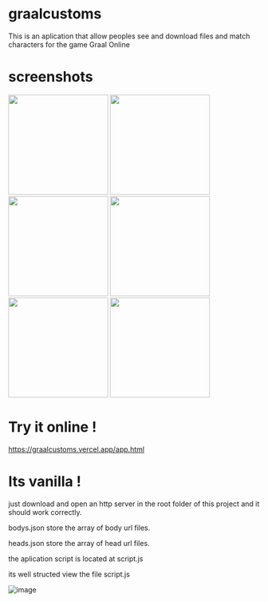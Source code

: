 

# graalcustoms
This is an aplication that allow peoples see and download files and match characters for the game Graal Online


# screenshots

<img src="https://github.com/gustavocodigo/graalcustoms/assets/108258194/7b1fed86-3523-4288-8c6e-0c017f3859d3" height="200">
<img src="https://github.com/gustavocodigo/graalcustoms/assets/108258194/b0b5d692-9872-449f-93ab-752d85b992c9" height="200">
<img src="https://github.com/gustavocodigo/graalcustoms/assets/108258194/228d158a-644f-43f5-83d4-f0c584c9a6b1" height="200">
<img src="https://github.com/gustavocodigo/graalcustoms/assets/108258194/0f42e70d-d3fb-422e-b273-ea10476190e7" height="200">
<img src="https://github.com/gustavocodigo/graalcustoms/assets/108258194/ac071932-046e-4035-9337-4e6d754354a1" height="200">
<img src="https://github.com/gustavocodigo/graalcustoms/assets/108258194/2645e466-0e46-4c20-8f9d-a751ffb22635" height="200">


# Try it online !
https://graalcustoms.vercel.app/app.html


# Its vanilla !
just download and open an http server in the root folder of this project and it should work correctly.

bodys.json store the array of body url files.

heads.json store the array of head url files.

the aplication script is located at script.js

its well structed view the file script.js

![image](https://github.com/gustavocodigo/graalcustoms/assets/108258194/5ec3bf57-8689-47af-91d3-00fbd138bab5)

